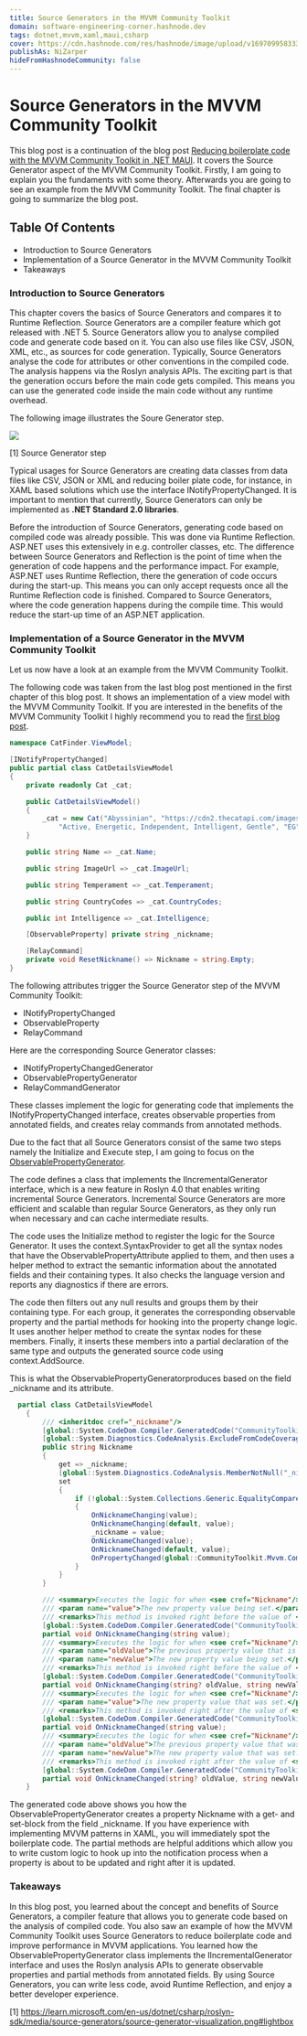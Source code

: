 ```yaml
---
title: Source Generators in the MVVM Community Toolkit
domain: software-engineering-corner.hashnode.dev
tags: dotnet,mvvm,xaml,maui,csharp
cover: https://cdn.hashnode.com/res/hashnode/image/upload/v1697099583332/Lv8fEMIab.png?auto=format
publishAs: NiZarper
hideFromHashnodeCommunity: false
---
```


# Source Generators in the MVVM Community Toolkit

This blog post is a continuation of the blog post [Reducing boilerplate code with the MVVM Community Toolkit in .NET MAUI](https://software-engineering-corner.hashnode.dev/reducing-boilerplate-code-with-the-mvvm-community-toolkit-in-net-maui). It covers the Source Generator aspect of the MVVM Community Toolkit. Firstly, I am going to explain you the fundaments with some theory. Afterwards you are going to see an example from the MVVM Community Toolkit. The final chapter is going to summarize the blog post.

## Table Of Contents

- Introduction to Source Generators
- Implementation of a Source Generator in the MVVM Community Toolkit
- Takeaways

### Introduction to Source Generators

This chapter covers the basics of Source Generators and compares it to Runtime Reflection.
Source Generators are a compiler feature which got released with .NET 5. Source Generators allow you to analyse compiled code and generate code based on it. You can also use files like CSV, JSON, XML, etc., as sources for code generation. Typically, Source Generators analyse the code for attributes or other conventions in the compiled code. The analysis happens via the Roslyn analysis APIs. The exciting part is that the generation occurs before the main code gets compiled. This means you can use the generated code inside the main code without any runtime overhead.

The following image illustrates the Soure Generator step.

<img src="https://cdn.hashnode.com/res/hashnode/image/upload/v1696929088614/v1LId0lWu.png?auto=format"/>

[1] Source Generator step

Typical usages for Source Generators are creating data classes from data files like CSV, JSON or XML and reducing boiler plate code, for instance, in XAML based solutions which use the interface INotifyPropertyChanged.
It is important to mention that currently, Source Generators can only be implemented as <b>.NET Standard 2.0 libraries</b>.


Before the introduction of Source Generators, generating code based on compiled code was already possible. This was done via Runtime Reflection.
ASP.NET uses this extensively in e.g. controller classes, etc. The difference between Source Generators and Reflection is the point of time when the generation of code happens and the performance impact. For example, ASP.NET uses Runtime Reflection, there the generation of code occurs during the start-up. This means you can only accept requests once all the Runtime Reflection code is finished. Compared to Source Generators, where the code generation happens during the compile time. This would reduce the start-up time of an ASP.NET application.


### Implementation of a Source Generator in the MVVM Community Toolkit

Let us now have a look at an example from the MVVM Community Toolkit.

The following code was taken from the last blog post mentioned in the first chapter of this blog post.
It shows an implementation of a view model with the MVVM Community Toolkit. If you are interested in the benefits of the MVVM Community Toolkit I highly recommend you to read the [first blog post]((https://software-engineering-corner.hashnode.dev/reducing-boilerplate-code-with-the-mvvm-community-toolkit-in-net-maui)).


```C#
namespace CatFinder.ViewModel;

[INotifyPropertyChanged]
public partial class CatDetailsViewModel
{
    private readonly Cat _cat;

    public CatDetailsViewModel()
    {
        _cat = new Cat("Abyssinian", "https://cdn2.thecatapi.com/images/0XYvRd7oD.jpg",
            "Active, Energetic, Independent, Intelligent, Gentle", "EG", 5);
    }

    public string Name => _cat.Name;

    public string ImageUrl => _cat.ImageUrl;

    public string Temperament => _cat.Temperament;

    public string CountryCodes => _cat.CountryCodes;

    public int Intelligence => _cat.Intelligence;

    [ObservableProperty] private string _nickname;

    [RelayCommand]
    private void ResetNickname() => Nickname = string.Empty;
}
```

The following attributes trigger the Source Generator step of the MVVM Community Toolkit:

- INotifyPropertyChanged
- ObservableProperty
- RelayCommand

Here are the corresponding Source Generator classes:

- INotifyPropertyChangedGenerator
- ObservablePropertyGenerator
- RelayCommandGenerator

These classes implement the logic for generating code that implements the INotifyPropertyChanged interface, creates observable properties from annotated fields, and creates relay commands from annotated methods.

Due to the fact that all Source Generators consist of the same two steps namely the Initialize and Execute step, I am going to focus on the [ObservablePropertyGenerator](https://github.com/CommunityToolkit/dotnet/blob/main/src/CommunityToolkit.Mvvm.SourceGenerators/ComponentModel/ObservablePropertyGenerator.cs).

The code defines a class that implements the IIncrementalGenerator interface, which is a new feature in Roslyn 4.0 that enables writing incremental Source Generators. Incremental Source Generators are more efficient and scalable than regular Source Generators, as they only run when necessary and can cache intermediate results.

The code uses the Initialize method to register the logic for the Source Generator. It uses the context.SyntaxProvider to get all the syntax nodes that have the ObservablePropertyAttribute applied to them, and then uses a helper method to extract the semantic information about the annotated fields and their containing types. It also checks the language version and reports any diagnostics if there are errors.

The code then filters out any null results and groups them by their containing type. For each group, it generates the corresponding observable property and the partial methods for hooking into the property change logic. It uses another helper method to create the syntax nodes for these members. Finally, it inserts these members into a partial declaration of the same type and outputs the generated source code using context.AddSource.

This is what the ObservablePropertyGeneratorproduces based on the field _nickname and its attribute.

```C#
  partial class CatDetailsViewModel
    {
        /// <inheritdoc cref="_nickname"/>
        [global::System.CodeDom.Compiler.GeneratedCode("CommunityToolkit.Mvvm.SourceGenerators.ObservablePropertyGenerator", "8.2.0.0")]
        [global::System.Diagnostics.CodeAnalysis.ExcludeFromCodeCoverage]
        public string Nickname
        {
            get => _nickname;
            [global::System.Diagnostics.CodeAnalysis.MemberNotNull("_nickname")]
            set
            {
                if (!global::System.Collections.Generic.EqualityComparer<string>.Default.Equals(_nickname, value))
                {
                    OnNicknameChanging(value);
                    OnNicknameChanging(default, value);
                    _nickname = value;
                    OnNicknameChanged(value);
                    OnNicknameChanged(default, value);
                    OnPropertyChanged(global::CommunityToolkit.Mvvm.ComponentModel.__Internals.__KnownINotifyPropertyChangedArgs.Nickname);
                }
            }
        }

        /// <summary>Executes the logic for when <see cref="Nickname"/> is changing.</summary>
        /// <param name="value">The new property value being set.</param>
        /// <remarks>This method is invoked right before the value of <see cref="Nickname"/> is changed.</remarks>
        [global::System.CodeDom.Compiler.GeneratedCode("CommunityToolkit.Mvvm.SourceGenerators.ObservablePropertyGenerator", "8.2.0.0")]
        partial void OnNicknameChanging(string value);
        /// <summary>Executes the logic for when <see cref="Nickname"/> is changing.</summary>
        /// <param name="oldValue">The previous property value that is being replaced.</param>
        /// <param name="newValue">The new property value being set.</param>
        /// <remarks>This method is invoked right before the value of <see cref="Nickname"/> is changed.</remarks>
        [global::System.CodeDom.Compiler.GeneratedCode("CommunityToolkit.Mvvm.SourceGenerators.ObservablePropertyGenerator", "8.2.0.0")]
        partial void OnNicknameChanging(string? oldValue, string newValue);
        /// <summary>Executes the logic for when <see cref="Nickname"/> just changed.</summary>
        /// <param name="value">The new property value that was set.</param>
        /// <remarks>This method is invoked right after the value of <see cref="Nickname"/> is changed.</remarks>
        [global::System.CodeDom.Compiler.GeneratedCode("CommunityToolkit.Mvvm.SourceGenerators.ObservablePropertyGenerator", "8.2.0.0")]
        partial void OnNicknameChanged(string value);
        /// <summary>Executes the logic for when <see cref="Nickname"/> just changed.</summary>
        /// <param name="oldValue">The previous property value that was replaced.</param>
        /// <param name="newValue">The new property value that was set.</param>
        /// <remarks>This method is invoked right after the value of <see cref="Nickname"/> is changed.</remarks>
        [global::System.CodeDom.Compiler.GeneratedCode("CommunityToolkit.Mvvm.SourceGenerators.ObservablePropertyGenerator", "8.2.0.0")]
        partial void OnNicknameChanged(string? oldValue, string newValue);
    }
```

The generated code above shows you how the ObservablePropertyGenerator creates a property Nickname with a get- and set-block from the field _nickname. If you have experience with implementing MVVM patterns in XAML, you will immediately spot the boilerplate code. The partial methods are helpful additions which allow you to write custom logic to hook up into the notification process when a property is about to be updated and right after it is updated.

### Takeaways

In this blog post, you learned about the concept and benefits of Source Generators, a compiler feature that allows you to generate code based on the analysis of compiled code. You also saw an example of how the MVVM Community Toolkit uses Source Generators to reduce boilerplate code and improve performance in MVVM applications. You learned how the ObservablePropertyGenerator class implements the IIncrementalGenerator interface and uses the Roslyn analysis APIs to generate observable properties and partial methods from annotated fields. By using Source Generators, you can write less code, avoid Runtime Reflection, and enjoy a better developer experience.




[1] https://learn.microsoft.com/en-us/dotnet/csharp/roslyn-sdk/media/source-generators/source-generator-visualization.png#lightbox